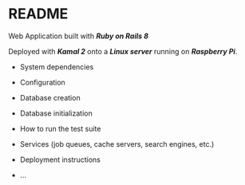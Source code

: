 # README

Web Application built with ***Ruby on Rails 8***

Deployed with ***Kamal 2*** onto a ***Linux server*** running on ***Raspberry Pi***.

* System dependencies

* Configuration

* Database creation

* Database initialization

* How to run the test suite

* Services (job queues, cache servers, search engines, etc.)

* Deployment instructions

* ...
